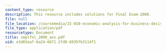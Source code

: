 ```yaml
---
content_type: resource
description: This resource includes solutions for Final Exam-2000.
file: null
file_location: /coursemedia/15-010-economic-analysis-for-business-decisions-fall-2004/e3d65eaf6a2466712fd86935fb3114f1_smplfnl_2000_ans.pdf
file_type: application/pdf
resourcetype: Document
title: smplfnl_2000_ans.pdf
uid: e3d65eaf-6a24-6671-2fd8-6935fb3114f1
---
```

